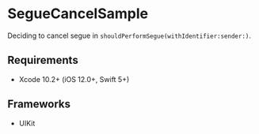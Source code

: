 # SegueCancelSample
Deciding to cancel segue in `shouldPerformSegue(withIdentifier:sender:)`.

## Requirements
- Xcode 10.2+ (iOS 12.0+, Swift 5+)

## Frameworks
- UIKit

